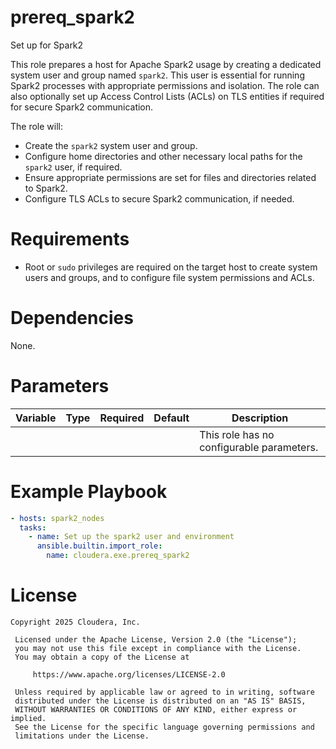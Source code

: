 # prereq_spark2

Set up for Spark2

This role prepares a host for Apache Spark2 usage by creating a dedicated system user and group named `spark2`. This user is essential for running Spark2 processes with appropriate permissions and isolation. The role can also optionally set up Access Control Lists (ACLs) on TLS entities if required for secure Spark2 communication.

The role will:
- Create the `spark2` system user and group.
- Configure home directories and other necessary local paths for the `spark2` user, if required.
- Ensure appropriate permissions are set for files and directories related to Spark2.
- Configure TLS ACLs to secure Spark2 communication, if needed.

# Requirements

- Root or `sudo` privileges are required on the target host to create system users and groups, and to configure file system permissions and ACLs.

# Dependencies

None.

# Parameters

| Variable | Type | Required | Default | Description |
| --- | --- | --- | --- | --- |
| | | | | This role has no configurable parameters. |

# Example Playbook

```yaml
- hosts: spark2_nodes
  tasks:
    - name: Set up the spark2 user and environment
      ansible.builtin.import_role:
        name: cloudera.exe.prereq_spark2
```

# License

```
Copyright 2025 Cloudera, Inc.

 Licensed under the Apache License, Version 2.0 (the "License");
 you may not use this file except in compliance with the License.
 You may obtain a copy of the License at

     https://www.apache.org/licenses/LICENSE-2.0

 Unless required by applicable law or agreed to in writing, software
 distributed under the License is distributed on an "AS IS" BASIS,
 WITHOUT WARRANTIES OR CONDITIONS OF ANY KIND, either express or implied.
 See the License for the specific language governing permissions and
 limitations under the License.
```
